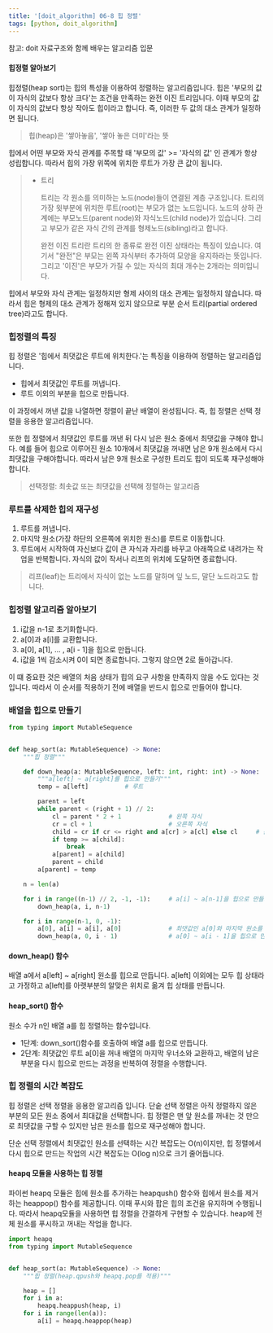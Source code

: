 ```yaml
---
title: '[doit_algorithm] 06-8 힙 정렬'
tags: [python, doit_algorithm]
---
```


참고: doit 자료구조와 함께 배우는 알고리즘 입문

#### 힙정렬 알아보기

힙정렬(heap sort)는 힙의 특성을 이용하여 정렬하는 알고리즘입니다. 힙은 '부모의 값이 자식의 값보다 항상 크다'는 조건을 만족하는 완전 이진 트리입니다. 이때 부모의 값이 자식의 값보다 항상 작아도 힙이라고 합니다. 즉, 이러한 두 값의 대소 관계가 일정하면 됩니다.

> 힙(heap)은 '쌓아놓음', '쌓아 놓은 더미'라는 뜻

힙에서 어떤 부모와 자식 관계를 주목할 때 '부모의 값' >= '자식의 값' 인 관계가 항상 성립합니다. 따라서 힙의 가장 위쪽에 위치한 루트가 가장 큰 값이 됩니다.

> - 트리
>
>   트리는 각 원소를 의미하는 노드(node)들이 연결된 계층 구조입니다. 트리의 가장 윗부분에 위치한 루트(root)는 부모가 없는 노드입니다. 노드의 상하 관계에는 부모노드(parent node)와 자식노드(child node)가 있습니다. 그리고 부모가 같은 자식 간의 관계를 형제노드(sibling)라고 합니다.
>
>   완전 이진 트리란 트리의 한 종류로 완전 이진 상태라는 특징이 있습니다. 여기서 "완전"은 부모는 왼쪽 자식부터 추가하여 모양을 유지하라는 뜻입니다. 그리고 '이진'은 부모가 가질 수 있는 자식의 최대 개수는 2개라는 의미입니다.

힙에서 부모와 자식 관계는 일정하지만 형제 사이의 대소 관계는 일정하지 않습니다. 따라서 힙은 형제의 대소 관계가 정해져 있지 않으므로 부분 순서 트리(partial ordered tree)라고도 합니다.

### 힙정렬의 특징

힙 정렬은 '힙에서 최댓값은 루트에 위치한다.'는 특징을 이용하여 정렬하는 알고리즘입니다.

- 힙에서 최댓값인 루트를 꺼냅니다.
- 루트 이외의 부분을 힙으로 만듭니다.

이 과정에서 꺼낸 값을 나열하면 정렬이 끝난 배열이 완성됩니다. 즉, 힙 정렬은 선택 정렬을 응용한 알고리즘입니다.

또한 힙 정렬에서 최댓값인 루트를 꺼낸 뒤 다시 남은 원소 중에서 최댓값을 구해야 합니다. 예를 들어 힙으로 이루어진 원소 10개에서 최댓값을 꺼내면 남은 9개 원소에서 다시 최댓값을 구해야합니다. 따라서 남은 9개 원소로 구성한 트리도 힙이 되도록 재구성해야 합니다.

> 선택정렬: 최솟값 또는 최댓값을 선택해 정렬하는 알고리즘

### 루트를 삭제한 힙의 재구성

1. 루트를 꺼냅니다.
2. 마지막 원소(가장 하단의 오른쪽에 위치한 원소)를 루트로 이동합니다.
3. 루트에서 시작하여 자신보다 값이 큰 자식과 자리를 바꾸고 아래쪽으로 내려가는 작업을 반복합니다. 자식의 값이 작서나 리프의 위치에 도달하면 종료합니다.

> 리프(leaf)는 트리에서 자식이 없는 노드를 말하며 잎 노드, 말단 노드라고도 합니다.

### 힙정렬 알고리즘 알아보기

1. i값을 n-1로 초기화합니다.
2. a[0]과 a[i]를 교환합니다.
3. a[0], a[1], ... , a[i - 1]을 힙으로 만듭니다.
4. i값을 1씩 감소시켜 0이 되면 종료합니다. 그렇지 않으면 2로 돌아갑니다.

이 떄 중요한 것은 배열의 처음 상태가 힙의 요구 사항을 만족하지 않을 수도 있다는 것입니다. 따라서 이 순서를 적용하기 전에 배열을 반드시 힙으로 만들어야 합니다.

### 배열을 힙으로 만들기

```python
from typing import MutableSequence


def heap_sort(a: MutableSequence) -> None:
    """힙 정렬"""

    def down_heap(a: MutableSequence, left: int, right: int) -> None:
        """a[left] ~ a[right]를 힙으로 만들기"""
        temp = a[left]          # 루트

        parent = left
        while parent < (right + 1) // 2:
            cl = parent * 2 + 1             # 왼쪽 자식
            cr = cl + 1                     # 오른쪽 자식
            child = cr if cr <= right and a[cr] > a[cl] else cl     # 큰 값을 선택
            if temp >= a[child]:
                break
            a[parent] = a[child]
            parent = child
        a[parent] = temp

    n = len(a)

    for i in range((n-1) // 2, -1, -1):     # a[i] ~ a[n-1]을 힙으로 만들기
        down_heap(a, i, n-1)

    for i in range(n-1, 0, -1):
        a[0], a[i] = a[i], a[0]             # 최댓값인 a[0]와 마지막 원소를 교환
        down_heap(a, 0, i - 1)              # a[0] ~ a[i - 1]을 힙으로 만들기
```

#### down_heap() 함수

배열 a에서 a[left] ~ a[right] 원소를 힙으로 만듭니다. a[left] 이외에는 모두 힙 상태라고 가정하고 a[left]를 아랫부분의 알맞은 위치로 옮겨 힙 상태를 만듭니다.

#### heap_sort() 함수

원소 수가 n인 배열 a를 힙 정렬하는 함수입니다.

- 1단계: down_sort()함수를 호출하여 배열 a를 힙으로 만듭니다.
- 2단계: 최댓값인 루트 a[0]을 꺼내 배열의 마지막 우너소와 교환하고, 배열의 남은 부분을 다시 힙으로 만드는 과정을 반복하여 정렬을 수행합니다.

### 힙 정렬의 시간 복잡도

힙 정렬은 선택 정렬을 응용한 알고리즘 입니다. 단숱 선택 정렬은 아직 정렬하지 않은 부분의 모든 원소 중에서 최대값을 선택합니다. 힙 정렬은 맨 앞 원소를 꺼내는 것 만으로 최댓값을 구할 수 있지만 남은 원소를 힙으로 재구성해야 합니다.

단순 선택 정렬에서 최댓값인 원소를 선택하는 시간 복잡도는 O(n)이지만, 힙 정렬에서 다시 힙으로 만드는 작업의 시간 복잡도는 O(log n)으로 크기 줄어듭니다.

#### heapq 모듈을 사용하는 힙 정렬

파이썬 heapq 모듈은 힙에 원소를 추가하는 heapqush() 함수와 힙에서 원소를 제거하는 heappop() 함수를 제공합니다. 이때 푸시와 팝은 힙의 조건을 유지하며 수행됩니다. 따라서 heapq모듈을 사용하면 힙 정렬을 간결하게 구현할 수 있습니다. heap에 전체 원소를 푸시하고 꺼내는 작업을 합니다.

```python
import heapq
from typing import MutableSequence


def heap_sort(a: MutableSequence) -> None:
    """힙 정렬(heap.qpush와 heapq.pop를 적용)"""

    heap = []
    for i in a:
        heapq.heappush(heap, i)
    for i in range(len(a)):
        a[i] = heapq.heappop(heap)
```
